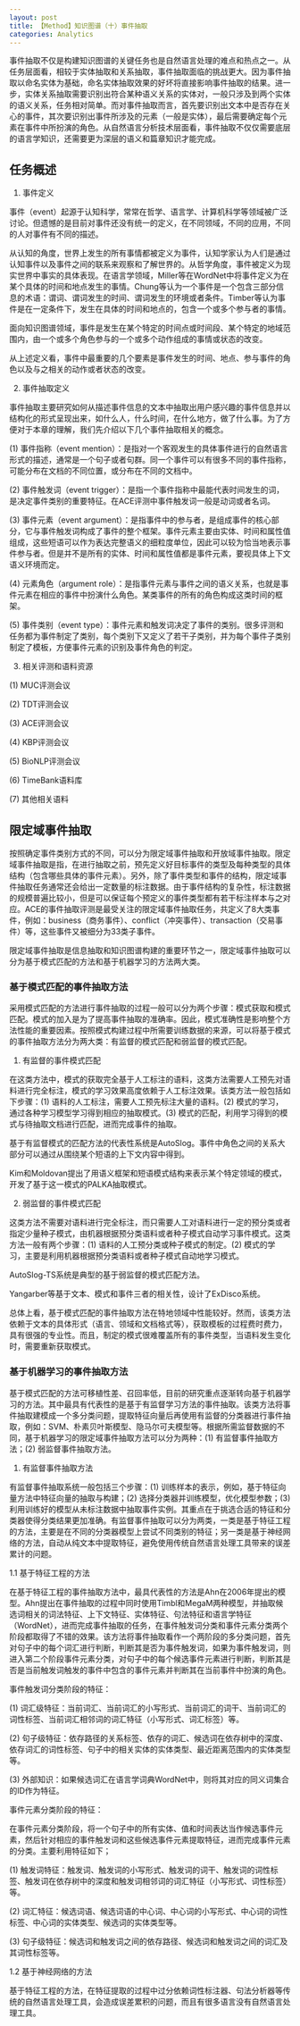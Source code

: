 ```yaml
---
layout: post
title: 【Method】知识图谱（十）事件抽取
categories: Analytics
---
```


事件抽取不仅是构建知识图谱的关键任务也是自然语言处理的难点和热点之一。从任务层面看，相较于实体抽取和关系抽取，事件抽取面临的挑战更大。因为事件抽取以命名实体为基础，命名实体抽取效果的好坏将直接影响事件抽取的结果。进一步，实体关系抽取需要识别出符合某种语义关系的实体对，一般只涉及到两个实体的语义关系，任务相对简单。而对事件抽取而言，首先要识别出文本中是否存在关心的事件，其次要识别出事件所涉及的元素（一般是实体），最后需要确定每个元素在事件中所扮演的角色。从自然语言分析技术层面看，事件抽取不仅仅需要底层的语言学知识，还需要更为深层的语义和篇章知识才能完成。

## 任务概述

1. 事件定义

事件（event）起源于认知科学，常常在哲学、语言学、计算机科学等领域被广泛讨论。但遗憾的是目前对事件还没有统一的定义，在不同领域，不同的应用，不同的人对事件有不同的描述。

从认知的角度，世界上发生的所有事情都被定义为事件，认知学家认为人们是通过认知事件以及事件之间的联系来观察和了解世界的。从哲学角度，事件被定义为现实世界中事实的具体表现。在语言学领域，Miller等在WordNet中将事件定义为在某个具体的时间和地点发生的事情。Chung等认为一个事件是一个包含三部分信息的术语：谓词、谓词发生的时间、谓词发生的环境或者条件。Timber等认为事件是在一定条件下，发生在具体的时间和地点的，包含一个或多个参与者的事情。

面向知识图谱领域，事件是发生在某个特定的时间点或时间段、某个特定的地域范围内，由一个或多个角色参与的一个或多个动作组成的事情或状态的改变。

从上述定义看，事件中最重要的几个要素是事件发生的时间、地点、参与事件的角色以及与之相关的动作或者状态的改变。

2. 事件抽取定义

事件抽取主要研究如何从描述事件信息的文本中抽取出用户感兴趣的事件信息并以结构化的形式呈现出来，如什么人，什么时间，在什么地方，做了什么事。为了方便对于本章的理解，我们先介绍以下几个事件抽取相关的概念。

(1) 事件指称（event mention）：是指对一个客观发生的具体事件进行的自然语言形式的描述，通常是一个句子或者句群。同一个事件可以有很多不同的事件指称，可能分布在文档的不同位置，或分布在不同的文档中。

(2) 事件触发词（event trigger）：是指一个事件指称中最能代表时间发生的词，是决定事件类别的重要特征。在ACE评测中事件触发词一般是动词或者名词。

(3) 事件元素（event argument）：是指事件中的参与者，是组成事件的核心部分，它与事件触发词构成了事件的整个框架。事件元素主要由实体、时间和属性值组成，这些短语可以作为表达完整语义的细粒度单位，因此可以较为恰当地表示事件参与者。但是并不是所有的实体、时间和属性值都是事件元素，要视具体上下文语义环境而定。

(4) 元素角色（argument role）：是指事件元素与事件之间的语义关系，也就是事件元素在相应的事件中扮演什么角色。某类事件的所有的角色构成这类时间的框架。

(5) 事件类别（event type）：事件元素和触发词决定了事件的类别。很多评测和任务都为事件制定了类别，每个类别下又定义了若干子类别，并为每个事件子类别制定了模板，方便事件元素的识别及事件角色的判定。

3. 相关评测和语料资源

(1) MUC评测会议

(2) TDT评测会议

(3) ACE评测会议

(4) KBP评测会议

(5) BioNLP评测会议

(6) TimeBank语料库

(7) 其他相关语料

## 限定域事件抽取

按照确定事件类别方式的不同，可以分为限定域事件抽取和开放域事件抽取。限定域事件抽取是指，在进行抽取之前，预先定义好目标事件的类型及每种类型的具体结构（包含哪些具体的事件元素）。另外，除了事件类型和事件的结构，限定域事件抽取任务通常还会给出一定数量的标注数据。由于事件结构的复杂性，标注数据的规模普遍比较小，但是可以保证每个预定义的事件类型都有若干标注样本与之对应。ACE的事件抽取评测是最受关注的限定域事件抽取任务，共定义了8大类事件，例如：business（商务事件）、conflict（冲突事件）、transaction（交易事件）等，这些事件又被细分为33类子事件。

限定域事件抽取是信息抽取和知识图谱构建的重要环节之一，限定域事件抽取可以分为基于模式匹配的方法和基于机器学习的方法两大类。

### 基于模式匹配的事件抽取方法

采用模式匹配的方法进行事件抽取的过程一般可以分为两个步骤：模式获取和模式匹配。模式的加入是为了提高事件抽取的准确率。因此，模式准确性是影响整个方法性能的重要因素。按照模式构建过程中所需要训练数据的来源，可以将基于模式的事件抽取方法分为两大类：有监督的模式匹配和弱监督的模式匹配。

1. 有监督的事件模式匹配

在这类方法中，模式的获取完全基于人工标注的语料，这类方法需要人工预先对语料进行完全标注，模式的学习效果高度依赖于人工标注效果。该类方法一般包括如下步骤：(1) 语料的人工标注，需要人工预先标注大量的语料。(2) 模式的学习，通过各种学习模型学习得到相应的抽取模式。(3) 模式的匹配，利用学习得到的模式与待抽取文档进行匹配，进而完成事件的抽取。

基于有监督模式的匹配方法的代表性系统是AutoSlog。事件中角色之间的关系大部分可以通过从围绕某个短语的上下文内容中得到。

Kim和Moldovan提出了用语义框架和短语模式结构来表示某个特定领域的模式，开发了基于这一模式的PALKA抽取模式。

2. 弱监督的事件模式匹配

这类方法不需要对语料进行完全标注，而只需要人工对语料进行一定的预分类或者指定少量种子模式，由机器根据预分类语料或者种子模式自动学习事件模式。这类方法一般有两个步骤：(1) 语料的人工预分类或种子模式的制定。(2) 模式的学习，主要是利用机器根据预分类语料或者种子模式自动地学习模式。

AutoSlog-TS系统是典型的基于弱监督的模式匹配方法。

Yangarber等基于文本、模式和事件三者的相关性，设计了ExDisco系统。

总体上看，基于模式匹配的事件抽取方法在特地领域中性能较好。然而，该类方法依赖于文本的具体形式（语言、领域和文档格式等），获取模板的过程费时费力，具有很强的专业性。而且，制定的模式很难覆盖所有的事件类型，当语料发生变化时，需要重新获取模式。

### 基于机器学习的事件抽取方法

基于模式匹配的方法可移植性差、召回率低，目前的研究重点逐渐转向基于机器学习的方法。其中最具有代表性的是基于有监督学习方法的事件抽取。该类方法将事件抽取建模成一个多分类问题，提取特征向量后再使用有监督的分类器进行事件抽取，例如：SVM、朴素贝叶斯模型、隐马尔可夫模型等。根据所需监督数据的不同，基于机器学习的限定域事件抽取方法可以分为两种：(1) 有监督事件抽取方法；(2) 弱监督事件抽取方法。

1. 有监督事件抽取方法

有监督事件抽取系统一般包括三个步骤：(1) 训练样本的表示，例如，基于特征向量方法中特征向量的抽取与构建；(2) 选择分类器并训练模型，优化模型参数；(3) 利用训练好的模型从未标注数据中抽取事件实例。其重点在于挑选合适的特征和分类器使得分类结果更加准确。有监督事件抽取可以分为两类，一类是基于特征工程的方法，主要是在不同的分类器模型上尝试不同类别的特征；另一类是基于神经网络的方法，自动从纯文本中提取特征，避免使用传统自然语言处理工具带来的误差累计的问题。

1.1 基于特征工程的方法

在基于特征工程的事件抽取方法中，最具代表性的方法是Ahn在2006年提出的模型。Ahn提出在事件抽取的过程中同时使用Timbl和MegaM两种模型，并抽取候选词相关的词法特征、上下文特征、实体特征、句法特征和语言学特征（WordNet），进而完成事件抽取的任务，在事件触发词分类和事件元素分类两个阶段都取得了不错的效果。该方法将事件抽取看作一个两阶段的多分类问题，首先对句子中的每个词汇进行判断，判断其是否为事件触发词，如果为事件触发词，则进入第二个阶段事件元素分类，对句子中的每个候选事件元素进行判断，判断其是否是当前触发词触发的事件中包含的事件元素并判断其在当前事件中扮演的角色。

事件触发词分类阶段的特征：

(1) 词汇级特征：当前词汇、当前词汇的小写形式、当前词汇的词干、当前词汇的词性标签、当前词汇相邻词的词汇特征（小写形式、词汇标签）等。

(2) 句子级特征：依存路径的关系标签、依存的词汇、候选词在依存树中的深度、依存词汇的词性标签、句子中的相关实体的实体类型、最近距离范围内的实体类型等。

(3) 外部知识：如果候选词汇在语言学词典WordNet中，则将其对应的同义词集合的ID作为特征。

事件元素分类阶段的特征：

在事件元素分类阶段，将一个句子中的所有实体、值和时间表达当作候选事件元素，然后针对相应的事件触发词和这些候选事件元素提取特征，进而完成事件元素的分类。主要利用特征如下；

(1) 触发词特征：触发词、触发词的小写形式、触发词的词干、触发词的词性标签、触发词在依存树中的深度和触发词相邻词的词汇特征（小写形式、词性标签）等。

(2) 词汇特征：候选词语、候选词语的中心词、中心词的小写形式、中心词的词性标签、中心词的实体类型、候选词的实体类型等。

(3) 句子级特征：候选词和触发词之间的依存路径、候选词和触发词之间的词汇及其词性标签等。

1.2 基于神经网络的方法

基于特征工程的方法，在特征提取的过程中过分依赖词性标注器、句法分析器等传统的自然语言处理工具，会造成误差累积的问题，而且有很多语言没有自然语言处理工具。